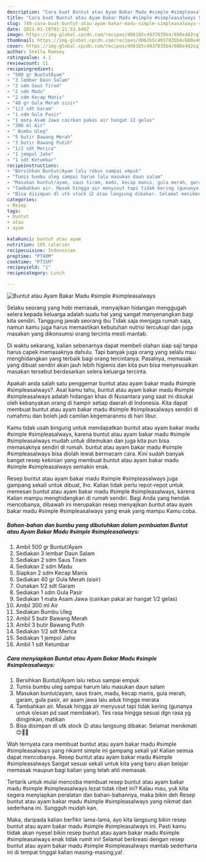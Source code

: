 ```yaml
---
description: "Cara buat Buntut atau Ayam Bakar Madu #simple #simpleasalways Sederhana Untuk Jualan"
title: "Cara buat Buntut atau Ayam Bakar Madu #simple #simpleasalways Sederhana Untuk Jualan"
slug: 749-cara-buat-buntut-atau-ayam-bakar-madu-simple-simpleasalways-sederhana-untuk-jualan
date: 2021-01-10T01:21:53.648Z
image: https://img-global.cpcdn.com/recipes/d061b5c4037835b4/680x482cq70/buntut-atau-ayam-bakar-madu-simple-simpleasalways-foto-resep-utama.jpg
thumbnail: https://img-global.cpcdn.com/recipes/d061b5c4037835b4/680x482cq70/buntut-atau-ayam-bakar-madu-simple-simpleasalways-foto-resep-utama.jpg
cover: https://img-global.cpcdn.com/recipes/d061b5c4037835b4/680x482cq70/buntut-atau-ayam-bakar-madu-simple-simpleasalways-foto-resep-utama.jpg
author: Stella Ramsey
ratingvalue: 4.1
reviewcount: 11
recipeingredient:
- "500 gr BuntutAyam"
- "3 lembar Daun Salam"
- "2 sdm Saus Tiram"
- "2 sdm Madu"
- "2 sdm Kecap Manis"
- "40 gr Gula Merah sisir"
- "1/2 sdt Garam"
- "1 sdm Gula Pasir"
- "1 mata Asam Jawa cairkan pakai air hangat 12 gelas"
- "300 ml Air"
- " Bumbu Uleg"
- "5 butir Bawang Merah"
- "3 butir Bawang Putih"
- "1/2 sdt Merica"
- "1 jempol Jahe"
- "1 sdt Ketumbar"
recipeinstructions:
- "Bersihkan Buntut/Ayam lalu rebus sampai empuk"
- "Tumis bumbu uleg sampai harum lalu masukan daun salam"
- "Masukan buntut/ayam, saus tiram, madu, kecap manis, gula merah, garam, gula pasir, air asam jawa lalu aduk hingga merata"
- "Tambahkan air. Masak hingga air menyusut tapi tidak kering (gunanya untuk olesan pd saat membakar). Tes rasa hingga sesuai dgn rasa yg diinginkan, matikan"
- "Bisa disimpan dl utk stock 😉 atau langsung dibakar. Selamat menikmati 😊👍🏻"
categories:
- Resep
tags:
- buntut
- atau
- ayam

katakunci: buntut atau ayam 
nutrition: 185 calories
recipecuisine: Indonesian
preptime: "PT40M"
cooktime: "PT35M"
recipeyield: "1"
recipecategory: Lunch

---
```



![Buntut atau Ayam Bakar Madu #simple #simpleasalways](https://img-global.cpcdn.com/recipes/d061b5c4037835b4/680x482cq70/buntut-atau-ayam-bakar-madu-simple-simpleasalways-foto-resep-utama.jpg)

Selaku seorang yang hobi memasak, menyajikan hidangan menggugah selera kepada keluarga adalah suatu hal yang sangat menyenangkan bagi kita sendiri. Tanggung jawab seorang ibu Tidak saja menjaga rumah saja, namun kamu juga harus memastikan kebutuhan nutrisi tercukupi dan juga masakan yang dikonsumsi orang tercinta mesti mantab.

Di waktu  sekarang, kalian sebenarnya dapat membeli olahan siap saji tanpa harus capek memasaknya dahulu. Tapi banyak juga orang yang selalu mau menghidangkan yang terbaik bagi orang tercintanya. Pasalnya, memasak yang dibuat sendiri akan jauh lebih higienis dan kita pun bisa menyesuaikan masakan tersebut berdasarkan selera keluarga tercinta. 



Apakah anda salah satu penggemar buntut atau ayam bakar madu #simple #simpleasalways?. Asal kamu tahu, buntut atau ayam bakar madu #simple #simpleasalways adalah hidangan khas di Nusantara yang saat ini disukai oleh kebanyakan orang di hampir setiap daerah di Indonesia. Kita dapat membuat buntut atau ayam bakar madu #simple #simpleasalways sendiri di rumahmu dan boleh jadi camilan kegemaranmu di hari libur.

Kamu tidak usah bingung untuk mendapatkan buntut atau ayam bakar madu #simple #simpleasalways, karena buntut atau ayam bakar madu #simple #simpleasalways mudah untuk ditemukan dan juga kita pun bisa memasaknya sendiri di rumah. buntut atau ayam bakar madu #simple #simpleasalways bisa diolah lewat bermacam cara. Kini sudah banyak banget resep kekinian yang membuat buntut atau ayam bakar madu #simple #simpleasalways semakin enak.

Resep buntut atau ayam bakar madu #simple #simpleasalways juga gampang sekali untuk dibuat, lho. Kalian tidak perlu repot-repot untuk memesan buntut atau ayam bakar madu #simple #simpleasalways, karena Kalian mampu menghidangkan di rumah sendiri. Bagi Anda yang hendak mencobanya, dibawah ini merupakan resep menyajikan buntut atau ayam bakar madu #simple #simpleasalways yang enak yang mampu Kamu coba.

<!--inarticleads1-->

##### Bahan-bahan dan bumbu yang dibutuhkan dalam pembuatan Buntut atau Ayam Bakar Madu #simple #simpleasalways:

1. Ambil 500 gr Buntut/Ayam
1. Sediakan 3 lembar Daun Salam
1. Sediakan 2 sdm Saus Tiram
1. Sediakan 2 sdm Madu
1. Siapkan 2 sdm Kecap Manis
1. Sediakan 40 gr Gula Merah (sisir)
1. Gunakan 1/2 sdt Garam
1. Sediakan 1 sdm Gula Pasir
1. Sediakan 1 mata Asam Jawa (cairkan pakai air hangat 1/2 gelas)
1. Ambil 300 ml Air
1. Sediakan  Bumbu Uleg
1. Ambil 5 butir Bawang Merah
1. Ambil 3 butir Bawang Putih
1. Sediakan 1/2 sdt Merica
1. Sediakan 1 jempol Jahe
1. Ambil 1 sdt Ketumbar




<!--inarticleads2-->

##### Cara menyiapkan Buntut atau Ayam Bakar Madu #simple #simpleasalways:

1. Bersihkan Buntut/Ayam lalu rebus sampai empuk
1. Tumis bumbu uleg sampai harum lalu masukan daun salam
1. Masukan buntut/ayam, saus tiram, madu, kecap manis, gula merah, garam, gula pasir, air asam jawa lalu aduk hingga merata
1. Tambahkan air. Masak hingga air menyusut tapi tidak kering (gunanya untuk olesan pd saat membakar). Tes rasa hingga sesuai dgn rasa yg diinginkan, matikan
1. Bisa disimpan dl utk stock 😉 atau langsung dibakar. Selamat menikmati 😊👍🏻




Wah ternyata cara membuat buntut atau ayam bakar madu #simple #simpleasalways yang nikamt simple ini gampang sekali ya! Kalian semua dapat mencobanya. Resep buntut atau ayam bakar madu #simple #simpleasalways Sangat sesuai sekali untuk kita yang baru akan belajar memasak maupun bagi kalian yang telah ahli memasak.

Tertarik untuk mulai mencoba membuat resep buntut atau ayam bakar madu #simple #simpleasalways lezat tidak ribet ini? Kalau mau, yuk kita segera menyiapkan peralatan dan bahan-bahannya, maka bikin deh Resep buntut atau ayam bakar madu #simple #simpleasalways yang nikmat dan sederhana ini. Sungguh mudah kan. 

Maka, daripada kalian berfikir lama-lama, ayo kita langsung bikin resep buntut atau ayam bakar madu #simple #simpleasalways ini. Pasti kamu tiidak akan nyesel bikin resep buntut atau ayam bakar madu #simple #simpleasalways enak tidak rumit ini! Selamat berkreasi dengan resep buntut atau ayam bakar madu #simple #simpleasalways mantab sederhana ini di tempat tinggal kalian masing-masing,ya!.

